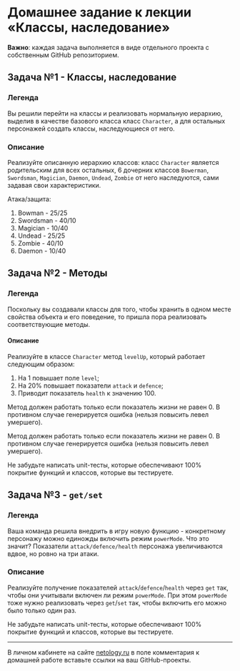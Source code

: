 # Домашнее задание к лекции «Классы, наследование»

**Важно**: каждая задача выполняется в виде отдельного проекта с собственным GitHub репозиторием.

## Задача №1 - Классы, наследование

### Легенда

Вы решили перейти на классы и реализовать нормальную иерархию, выделив в качестве базового класса класс `Character`, а для остальных персонажей создать классы, наследующиеся от него.

### Описание

Реализуйте описанную иерархию классов: класс `Character` является родительским для всех остальных, 6 дочерних классов `Bowerman`, `Swordsman`, `Magician`, `Daemon`, `Undead`, `Zombie` от него наследуются, сами задавая свои характеристики.

Атака/защита:
1. Bowman - 25/25
1. Swordsman - 40/10
1. Magician - 10/40
1. Undead - 25/25
1. Zombie - 40/10
1. Daemon - 10/40

## Задача №2 - Методы

### Легенда

Поскольку вы создавали классы для того, чтобы хранить в одном месте свойства объекта и его поведение, то пришла пора реализовать соответствующие методы.

#### Описание

Реализуйте в классе `Character` метод `levelUp`, который работает следующим образом:
1. На 1 повышает поле `level`;
1. На 20% повышает показатели `attack` и `defence`;
1. Приводит показатель `health` к значению 100.

Метод должен работать только если показатель жизни не равен 0. В противном случае генерируется ошибка (нельзя повысить левел умершего).

Метод должен работать только если показатель жизни не равен 0. В противном случае генерируется ошибка (нельзя повысить левел умершего).

Не забудьте написать unit-тесты, которые обеспечивают 100% покрытие функций и классов, которые вы тестируете.

## Задача №3 - `get/set`

### Легенда

Ваша команда решила внедрить в игру новую функцию - конкретному персонажу можно единожды включить режим `powerMode`. Что это значит? Показатели `attack/defence/health` персонажа увеличиваются вдвое, но ровно на три атаки.

### Описание

Реализуйте получение показателей `attack`/`defence`/`health` через `get` так, чтобы они учитывали включен ли режим `powerMode`. При этом `powerMode` тоже нужно реализовать через `get`/`set` так, чтобы включить его можно было только один раз.

Не забудьте написать unit-тесты, которые обеспечивают 100% покрытие функций и классов, которые вы тестируете.

---
В личном кабинете на сайте [netology.ru](http://netology.ru/) в поле комментария к домашней работе вставьте ссылки на ваш GitHub-проекты.
